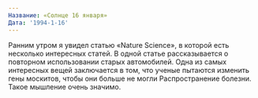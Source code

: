 ```yaml
---
Название: «Солнце 16 января»
Дата: '1994-1-16'
---
```

Ранним утром я увидел статью «Nature Science», в которой есть несколько интересных статей. В одной статье рассказывается о повторном использовании старых автомобилей. Одна из самых интересных вещей заключается в том, что ученые пытаются изменить гены москитов, чтобы они больше не могли Распространение болезни. Такое мышление очень значимо.
